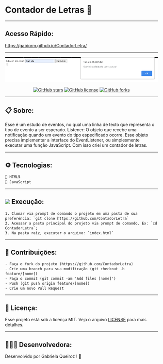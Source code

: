 # Contador de Letras 🔢
---
## Acesso Rápido:
https://gabiqrm.github.io/ContadorLetra/

---
<p align="center">
   <img src="image/logo.png" alt="ContadorLetra"/>
</p>

<div align="center">

[![GitHub stars](https://img.shields.io/github/stars/gabiqrm/ContadorLetra)](https://github.com/gabiqrm/ContadorLetra)<space> <space>[![GitHub license](https://img.shields.io/github/license/gabiqrm/ContadorLetra)](https://github.com/gabiqrm/ContadorLetra/blob/master/LICENSE)<space> <space>[![GitHub forks](https://img.shields.io/github/forks/gabiqrm/ContadorLetra)](https://github.com/gabiqrm/ContadorLetra/)

</div>

---
## 📋 Sobre:

Esse é um estudo de eventos, no qual uma linha de texto que representa o tipo de evento a ser esperado. Listener: O objeto que recebe uma notificação quando um evento do tipo especificado ocorre. Esse objeto precisa implementar a interface do EventListener, ou simplesmente executar uma função JavaScript. Com isso criei um contador de letras.

---
## ⚙️ Tecnologias:

```bash
📍 HTML5
📍 JavaScript
```

---
## ![](https://img.icons8.com/metro/20/000000/run-command.png) Execução:
```
1. Clonar via prompt de comando o projeto em uma pasta de sua preferência: `git clone https://github.com/ContadorLetra`
2. Acessar a pasta principal do projeto via prompt de comando. Ex: `cd ContadorLetra`;
3. Na pasta raiz, executar o arquivo: `index.html`
```

---
## 🔗 Contribuições:
```
- Faça o fork do projeto (https://github.com/ContadorLetra)
- Crie uma branch para sua modificação (git checkout -b feature/[nome])
- Faça o commit (git commit -am 'Add files [nome]')
- Push (git push origin feature/[nome])
- Crie um novo Pull Request
```
---
## 🔐 Licença:
Esse projeto está sob a licença MIT. Veja o arquivo [LICENSE](LICENSE) para mais detalhes.

---

## 👩🏻‍💻 Desenvolvedora:

Desenvolvido por Gabriela Queiroz ! 💜
